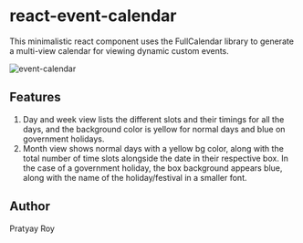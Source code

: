 # react-event-calendar
This minimalistic react component uses the FullCalendar library to generate a multi-view calendar for viewing dynamic custom events.


![event-calendar](https://user-images.githubusercontent.com/59203815/182218624-e50fa04c-ad4f-4035-956b-b59e3548bfbd.png)


## Features

1. Day and week view lists the different slots and their timings for all the days, and the background color is yellow for normal days and blue on government holidays.
2. Month view shows normal days with a yellow bg color, along with the total number of time slots alongside the date in their respective box. In the case of a government holiday, the box background appears blue, along with the name of the holiday/festival in a smaller font.


## Author
Pratyay Roy
